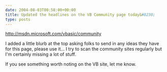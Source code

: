 ```yaml
---
date: 2004-08-03T00:58:00+00:00
title: Updated the headlines on the VB Community page today&#8230;
type: posts
---
```

<http://msdn.microsoft.com/vbasic/community> 

I added a little blurb at the top asking folks to send in any ideas they have for this page, please use it... I try to scan the community sites regularly but I'm certainly missing a lot of stuff.

If you see something worth noting on the VB site, let me know.
